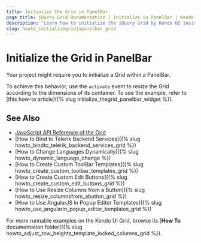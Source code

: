 ```yaml
---
title: Initialize the Grid in PanelBar
page_title: jQuery Grid Documentation | Initialize in PanelBar | Kendo UI
description: "Learn how to initialize the jQuery Grid by Kendo UI inside a PanelBar widget by resizing it according to the dimensions of its container."
slug: howto_initializegridinpanelbar_grid
---
```


# Initialize the Grid in PanelBar

Your project might require you to initialize a Grid within a PanelBar.

To achieve this behavior, use the `activate` event to resize the Grid according to the dimensions of its container. To see the example, refer to [this how-to article]({% slug initialize_thegrid_panelbar_widget %}).

## See Also

* [JavaScript API Reference of the Grid](/api/javascript/ui/grid)
* [How to Bind to Telerik Backend Services]({% slug howto_bindto_telerik_backend_services_grid %})
* [How to Change Languages Dynamically]({% slug howto_dynamic_language_change %})
* [How to Create Custom ToolBar Templates]({% slug howto_create_custom_toolbar_templates_grid %})
* [How to Create Custom Edit Buttons]({% slug howto_create_custom_edit_buttons_grid %})
* [How to Use Resize Columns from a Button]({% slug howto_resize_columnsfrom_abutton_grid %})
* [How to Use AngularJS in Popup Editor Templates]({% slug howto_use_angularin_popup_editor_templates_grid %})

For more runnable examples on the Kendo UI Grid, browse its [**How To** documentation folder]({% slug howto_adjust_row_heights_template_locked_columns_grid %}).
